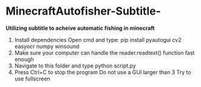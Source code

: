 # MinecraftAutofisher-Subtitle-
**Utilizing subtitle to acheive automatic fishing in minecraft**
1. Install dependencies
Open cmd and type:
pip install pyautogui cv2 easyocr numpy winsound
2. Make sure your computer can handle the reader.readtext() function fast enough
3. Navigate to this folder and type 
python script.py
4. Press Ctrl+C to stop the program
Do not use a GUI larger than 3
Try to use fullscreen
